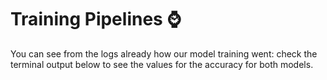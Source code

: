 # Training Pipelines ⌚

You can see from the logs already how our model training went: check the
terminal output below to see the values for the accuracy for both models.
